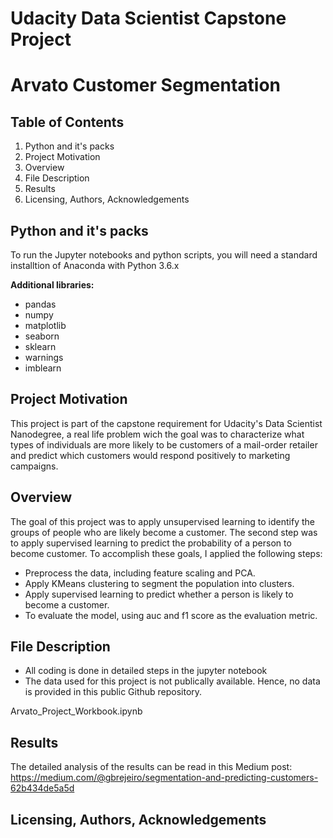 # Udacity Data Scientist Capstone Project

# Arvato Customer Segmentation

## Table of Contents
1. Python and it's packs
2. Project Motivation
3. Overview
4. File Description
5. Results
6. Licensing, Authors, Acknowledgements

## Python and it's packs
To run the Jupyter notebooks and python scripts, you will need a standard installtion of Anaconda with Python 3.6.x

**Additional libraries:**
* pandas
* numpy
* matplotlib
* seaborn
* sklearn
* warnings
* imblearn

## Project Motivation
This project is part of the capstone requirement for Udacity's Data Scientist Nanodegree, a real life problem wich the goal was to characterize what types of individuals are more likely to be customers of a mail-order retailer and predict which customers would respond positively to marketing campaigns.

## Overview
The goal of this project was to apply unsupervised learning to identify the groups of people  who are likely become a customer. The second step was to apply supervised learning to predict the probability of a person to become customer.
To accomplish these goals, I applied the following steps:
* Preprocess the data, including feature scaling and PCA.
* Apply KMeans clustering to segment the population into clusters.
* Apply supervised learning to predict whether a person is likely to become a customer.
* To evaluate the model, using auc and f1 score as the evaluation metric.

## File Description
* All coding is done in detailed steps in the jupyter notebook
* The data used for this project is not publically available. Hence, no data is provided in this public Github repository.

Arvato_Project_Workbook.ipynb

## Results
The detailed analysis of the results can be read in this Medium post:
https://medium.com/@gbrejeiro/segmentation-and-predicting-customers-62b434de5a5d

## Licensing, Authors, Acknowledgements
